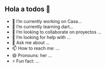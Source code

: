## Hola a todos  👋

- 🔭 I’m currently working on Casa...
- 🌱 I’m currently learning dart...
- 👯 I’m looking to collaborate on proyectos ...
- 🤔 I’m looking for help with ...
- 💬 Ask me about ...
- 📫 How to reach me: ...
- 😄 Pronouns: her ...
- ⚡ Fun fact: ...
